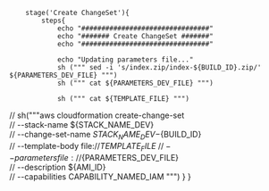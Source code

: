         stage('Create ChangeSet'){
            steps{
                echo "################################"
                echo "####### Create ChangeSet #######"
                echo "################################"

                echo "Updating parameters file..."
                sh (""" sed -i 's/index.zip/index-${BUILD_ID}.zip/' ${PARAMETERS_DEV_FILE} """)
                sh (""" cat ${PARAMETERS_DEV_FILE} """)

                sh (""" cat ${TEMPLATE_FILE} """)

//                sh("""aws cloudformation create-change-set \
//                    --stack-name ${STACK_NAME_DEV} \
//                    --change-set-name ${STACK_NAME_DEV}-${BUILD_ID} \
//                    --template-body file://${TEMPLATE_FILE} \
//                    --parameters file://${PARAMETERS_DEV_FILE} \
//                    --description ${AMI_ID} \
//                    --capabilities CAPABILITY_NAMED_IAM """)
            }
        }
